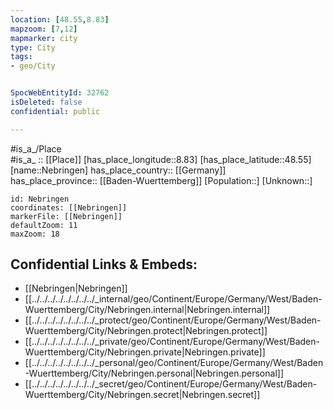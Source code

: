 ```yaml
---
location: [48.55,8.83] 
mapzoom: [7,12] 
mapmarker: city 
type: City
tags:
- geo/City


SpocWebEntityId: 32762
isDeleted: false
confidential: public

---
```

#is_a_/Place  
#is_a_ :: [[Place]] 
[has_place_longitude::8.83] 
[has_place_latitude::48.55] 
[name::Nebringen] 
has_place_country:: [[Germany]]  
has_place_province:: [[Baden-Wuerttemberg]] 
[Population::] 
[Unknown::] 


```leaflet
id: Nebringen
coordinates: [[Nebringen]] 
markerFile: [[Nebringen]] 
defaultZoom: 11 
maxZoom: 18
```


## Confidential Links & Embeds: 
- [[Nebringen|Nebringen]]  
- [[../../../../../../../../_internal/geo/Continent/Europe/Germany/West/Baden-Wuerttemberg/City/Nebringen.internal|Nebringen.internal]] 
- [[../../../../../../../../_protect/geo/Continent/Europe/Germany/West/Baden-Wuerttemberg/City/Nebringen.protect|Nebringen.protect]] 
- [[../../../../../../../../_private/geo/Continent/Europe/Germany/West/Baden-Wuerttemberg/City/Nebringen.private|Nebringen.private]] 
- [[../../../../../../../../_personal/geo/Continent/Europe/Germany/West/Baden-Wuerttemberg/City/Nebringen.personal|Nebringen.personal]] 
- [[../../../../../../../../_secret/geo/Continent/Europe/Germany/West/Baden-Wuerttemberg/City/Nebringen.secret|Nebringen.secret]] 
